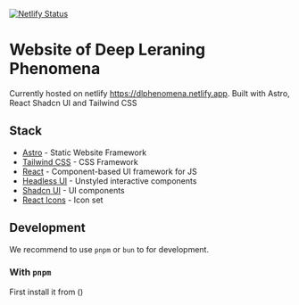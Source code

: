 [![Netlify Status](https://api.netlify.com/api/v1/badges/68ff35fe-1e37-41ca-8ab6-8e43659cb06a/deploy-status)](https://app.netlify.com/projects/dlphenomena/deploys)

# Website of Deep Leraning Phenomena

Currently hosted on netlify https://dlphenomena.netlify.app. Built with Astro, React Shadcn UI and Tailwind CSS

## Stack

- [Astro](https://astro.build/) - Static Website Framework
- [Tailwind CSS](https://tailwindcss.com/) - CSS Framework
- [React](https://react.dev/) - Component-based UI framework for JS
- [Headless UI](https://headlessui.com/) - Unstyled interactive components
- [Shadcn UI](https://ui.shadcn.com/) - UI components
- [React Icons](https://react-icons.github.io/react-icons/) - Icon set

## Development

We recommend to use `pnpm` or `bun` to for development.

### With `pnpm`

First install it from ()
